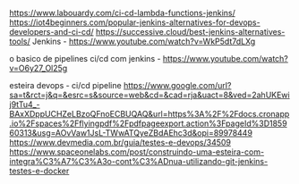 https://www.labouardy.com/ci-cd-lambda-functions-jenkins/
https://iot4beginners.com/popular-jenkins-alternatives-for-devops-developers-and-ci-cd/
https://successive.cloud/best-jenkins-alternatives-tools/
Jenkins - https://www.youtube.com/watch?v=WkP5dt7dLXg

o basico de pipelines ci/cd com jenkins - https://www.youtube.com/watch?v=O6y27_Ol25g

esteira devops - ci/cd pipeline
https://www.google.com/url?sa=t&rct=j&q=&esrc=s&source=web&cd=&cad=rja&uact=8&ved=2ahUKEwij9tTu4_-BAxXDppUCHZeLBzoQFnoECBUQAQ&url=https%3A%2F%2Fdocs.cronapp.io%2Fspaces%2Fflyingpdf%2Fpdfpageexport.action%3FpageId%3D185960313&usg=AOvVaw1JsL-TWwATQyeZBdAEhc3d&opi=89978449
https://www.devmedia.com.br/guia/testes-e-devops/34509
https://www.spaceonelabs.com/post/construindo-uma-esteira-com-integra%C3%A7%C3%A3o-cont%C3%ADnua-utilizando-git-jenkins-testes-e-docker
